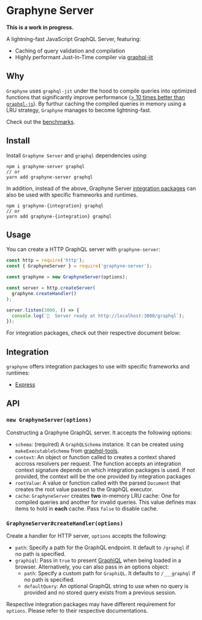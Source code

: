 # Graphyne Server

**This is a work in progress.**

A lightning-fast JavaScript GraphQL Server, featuring:

- Caching of query validation and compilation
- Highly performant Just-In-Time compiler via [graphql-jit](https://github.com/zalando-incubator/graphql-jit)

## Why

`Graphyne` uses `graphql-jit` under the hood to compile queries into optimized functions that significantly improve performance ([> 10 times better than `graphql-js`](https://github.com/zalando-incubator/graphql-jit#benchmarks)). By furthur caching the compiled queries in memory using a LRU strategy, `Graphyne` manages to become lightning-fast.

Check out the [benchmarks](/bench).

## Install

Install `Graphyne Server` and `graphql` dependencies using:

```shell
npm i graphyne-server graphql
// or
yarn add graphyne-server graphql
```

In addition, instead of the above, Graphyne Server [integration packages](#integration) can also be used with specific frameworks and runtimes.

```shell
npm i graphyne-{integration} graphql
// or
yarn add graphyne-{integration} graphql
```

## Usage

You can create a HTTP GraphQL server with `graphyne-server`:

```javascript
const http = require('http');
const { GraphyneServer } = require('graphyne-server');

const graphyne = new GraphyneServer(options);

const server = http.createServer(
  graphyne.createHandler()
);

server.listen(3000, () => {
  console.log(`🚀  Server ready at http://localhost:3000/graphql`);
});
```

For integration packages, check out their respective document below:

## Integration

`graphyne` offers integration packages to use with specific frameworks and runtimes:

- [Express](/packages/graphyne-express)

## API

### `new GraphyneServer(options)`

Constructing a Graphyne GraphQL server. It accepts the following options:

- `schema`: (required) A `GraphQLSchema` instance. It can be created using `makeExecutableSchema` from [graphql-tools](https://github.com/apollographql/graphql-tools).
- `context`: An object or function called to creates a context shared accross resolvers per request. The function accepts an integration context signature depends on which integration packages is used. If not provided, the context will be the one provided by integration packages
- `rootValue`: A value or function called with the parsed `Document` that creates the root value passed to the GraphQL executor.
- `cache`: `GraphyneServer` creates **two** in-memory LRU cache: One for compiled queries and another for invalid queries. This value defines max items to hold in **each** cache. Pass `false` to disable cache.

### `GraphyneServer#createHandler(options)`

Create a handler for HTTP server, `options` accepts the following:

- `path`: Specify a path for the GraphQL endpoint. It default to `/graphql` if no path is specified.
- `graphiql`: Pass in `true` to present [GraphiQL](https://github.com/graphql/graphiql) when being loaded in a browser. Alternatively, you can also pass in an options object:
  - `path`: Specify a custom path for `GraphiQL`. It defaults to `/___graphql` if no path is specified.
  - `defaultQuery`: An optional GraphQL string to use when no query is provided and no stored query exists from a previous session.

Respective integration packages may have different requirement for `options`. Please refer to their respective documentations.
